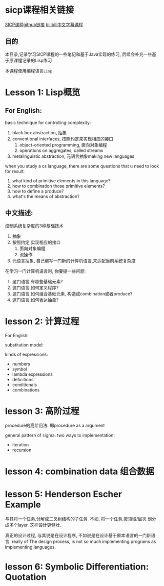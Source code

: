 # sicp课程相关链接
[SICP课程github链接](https://github.com/DeathKing/Learning-SICP)
[bilibili中文字幕课程]()

## 目的
本目录,记录学习SICP课程的一些笔记和基于Java实现的练习, 后续会补充一些基于原课程记录的Lisp练习

本课程使用编程语言`Lisp`

# Lesson 1: Lisp概览
## For English:

basic technique for controlling complexity:
1. black box abstraction, 抽象
2. conventional interfaces, 按照约定来实现相应的接口 
   1. object-oriented programming, 面向对象编程
   2. operations on aggregates, called streams
3. metalinguistic abstraction, 元语言抽象making new languages

when you study a cs language,
there are some questions that u need to look for result:
1. what kind of primitive elements in this language?
2. how to combination those primitive elements?
3. how to define a produce?
4. what's the means of abstraction?

## 中文描述:

控制系统复杂度的3种基础技术
1. 抽象
2. 按照约定,实现相应的接口
   1. 面向对象编程
   2. 流操作
3. 元语言抽象, 自己编写一门新的计算机语言,来适配当前系统复杂度

在学习一门计算机语言时, 你要提一些问题:
1. 这门语言,有哪些基础元素?
2. 这门语言,如何定义程序?
3. 这门语言,如何组合基础元素, 构造成combination或者produce?
4. 这门语言,如何表达抽象?

# lesson 2: 计算过程
For English:

substitution model:

kinds of expressions:
- numbers
- symbol
- lambda expressions
- definitions
- conditionals
- combinations

# lesson 3: 高阶过程
procedure的高阶用法. 即procedure as a argument

general pattern of sigma. two ways to implementation:
- iteration
- recursion

# lesson 4: combination data 组合数据

# lesson 5: Henderson Escher Example
与其将一个任务,分解成二叉树结构的子任务.
不如, 将一个任务,按领域/层次 划分成多个layer. 这样设计更健壮.

真正的设计过程, 与其说是在设计程序, 不如说是在设计基于原本语言的一门新语言.
really of The design process, is not so much implementing programs as implementing languages.

# lesson 6: Symbolic Differentiation: Quotation